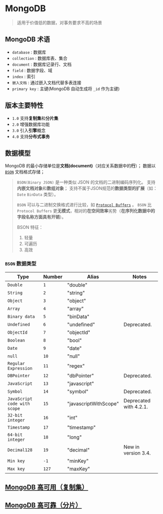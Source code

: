 # MongoDB

> 适用于价值低的数据，对事务要求不高的场景

## MongoDB 术语

* `database` : 数据库
* `collection` : 数据库表、集合
* `document` : 数据库记录行、文档
* `field` : 数据字段、域
* `index` : 索引
* `嵌入文档` : 通过嵌入文档代替多表连接
* `primary key` : 主键(MongoDB 自动生成将 `_id` 作为主键)

## 版本主要特性

* `1.0` 支持**复制集**和**分片集**
* `2.0` 增强数据库功能
* `3.0` 引入**引擎**概念
* `4.0` 支持**分布式事务**

## 数据模型

MongoDB 的最小存储单位是**文档(document)**（对应关系数据中的**行**）；
数据以 [`BSON`](https://bsonspec.org/) 文档格式存储；

> `BSON(Binary JSON)` 是一种类似 JSON 的文档的二进制编码序列化。
> 支持**内嵌文档对象**和**数组对象**；
> 支持不属于JSON规范的**数据类型的扩展**（如： `Date` `BinData` 类型）。
> 
> `BSON` 可以与二进制交换格式进行比较，如 [`Protocol Buffers`](https://developers.google.com/protocol-buffers/) 。
> `BSON` 比 `Protocol Buffers` 更**无模式**，相对的**在空间效率**劣势（**在序列化数据中的字段名称方面具有开销**）。
> 
> BSON 特征：
> 1. 轻量
> 2. 可遍历
> 3. 高效

### `BSON` 数据类型

| Type                         | Number | Alias                 | Notes                  |
|------------------------------|--------|-----------------------|------------------------|
| `Double`                     | `1`    | "double"              |                        |
| `String`                     | `2`    | "string"              |                        |
| `Object`                     | `3`    | "object"              |                        |
| `Array`                      | `4`    | "array"               |                        |
| `Binary data`                | `5`    | "binData"             |                        |
| `Undefined`                  | `6`    | "undefined"           | Deprecated.            |
| `ObjectId`                   | `7`    | "objectId"            |                        |
| `Boolean`                    | `8`    | "bool"                |                        |
| `Date`                       | `9`    | "date"                |                        |
| `null`                       | `10`   | "null"                |                        |
| `Regular Expression`         | `11`   | "regex"               |                        |
| `DBPointer`                  | `12`   | "dbPointer"           | Deprecated.            |
| `JavaScript`                 | `13`   | "javascript"          |                        |
| `Symbol`                     | `14`   | "symbol"              | Deprecated.            |
| `JavaScript code with scope` | `15`   | "javascriptWithScope" | Deprecated with 4.2.1. |
| `32-bit integer`             | `16`   | "int"                 |                        |
| `Timestamp`                  | `17`   | "timestamp"           |                        |
| `64-bit integer`             | `18`   | "long"                |                        |
| `Decimal128`                 | `19`   | "decimal"             | New in version 3.4.    |
| `Min key`                    | `-1`   | "minKey"              |                        |
| `Max key`                    | `127`  | "maxKey"              |                        |

## [MongoDB 高可用（复制集）]()

## [MongoDB 高可靠（分片）]()

